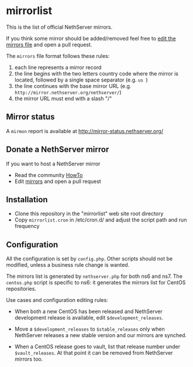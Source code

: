 # mirrorlist

This is the list of official NethServer mirrors. 

If you think some mirror should be added/removed feel free to [edit the mirrors
file](https://github.com/NethServer/mirrorlist/edit/master/mirrors) and open a
pull request.

The `mirrors` file format follows these rules:

1. each line represents a mirror record
2. the line begins with the two letters country code where the mirror is 
   located, followed by a single space separator (e.g. `us `)
3. the line continues with the base mirror URL (e.g. `http://mirror.nethserver.org/nethserver/`)
4. the mirror URL must end with a slash "/"

## Mirror status

A `mirmon` report is available at http://mirror-status.nethserver.org/

## Donate a NethServer mirror

If you want to host a NethServer mirror 

* Read the community [HowTo](https://community.nethserver.org/t/how-to-create-your-own-nethserver-mirror/344)
* Edit [mirrors](https://github.com/NethServer/mirrorlist/edit/master/mirrors) and open a pull request

## Installation

* Clone this repository in the "mirrorlist" web site root directory
* Copy `mirrorlist.cron` in /etc/cron.d/ and adjust the script path and run frequency

## Configuration

All the configuration is set by ``config.php``. Other scripts should not be
modified, unless a business rule change is wanted.

The mirrors list is generated by ``nethserver.php`` for both ns6 and ns7. The
``centos.php`` script is specific to ns6: it generates the mirrors list for
CentOS repositories.

Use cases and configuration editing rules:

- When both a new CentOS has been released and NethServer development release is
  available, edit ``$development_releases``.

- Move a ``$development_releases`` to ``$stable_releases`` only when NethServer
  releases a new stable version and our mirrors are synched.

- When a CentOS release goes to vault, list that release number under
  ``$vault_releases``. At that point it can be removed from NethServer mirrors
  too.





